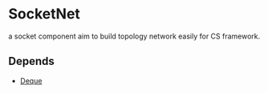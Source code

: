 # SocketNet
a socket component aim to build topology network easily for CS framework.

## Depends
- [Deque](https://github.com/StephenCleary/Deque)
